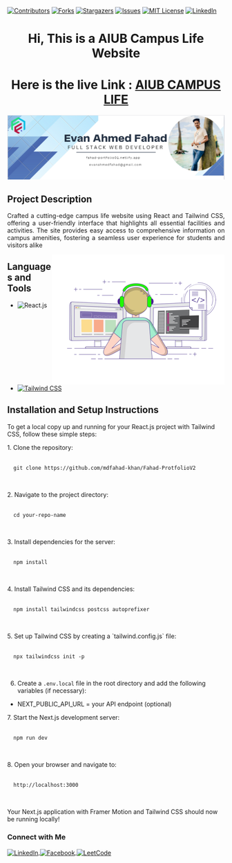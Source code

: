 [![Contributors][contributors-shield]][contributors-url]
[![Forks][forks-shield]][forks-url]
[![Stargazers][stars-shield]][stars-url]
[![Issues][issues-shield]][issues-url]
[![MIT License][license-shield]][license-url]
[![LinkedIn][linkedin-shield]][linkedin-url]



<h1 align="center">Hi, This is a AIUB Campus Life Website</h1> 
<h1 align="center">Here is the live Link : <a href='https://aiub-campus-life-2a49.vercel.app/' target='blank'>AIUB CAMPUS LIFE</a></h1> 
<div align="center"> 
  <img src="https://github.com/mdfahad-khan/mdfahad-khan/blob/main/fahad.png"> 
</div>

<h2>Project Description</h2>
<p align="justify">Crafted a cutting-edge campus life website using React and Tailwind CSS, offering a user-friendly interface that highlights all essential facilities and activities. The site provides easy access to comprehensive information on campus amenities, fostering a seamless user experience for students and visitors alike</p> 

<img align="right" alt="coder" width="400" src="https://github.com/mdfahad-khan/mdfahad-khan/blob/main/coder.gif">

<h2>Languages and Tools</h2>

* ![React.js][React.js]
* [![Tailwind CSS][Tailwind CSS]][Tailwind CSS-url]

<h2>Installation and Setup Instructions</h2>
<p align="left">To get a local copy up and running for your React.js project with Tailwind CSS, follow these simple steps:</p>
<p align="left">
  1. Clone the repository:
  <pre>
  <code>
  git clone https://github.com/mdfahad-khan/Fahad-ProtfolioV2
  </code>
  </pre>
  2. Navigate to the project directory:
  <pre>
  <code>
  cd your-repo-name
  </code>
  </pre>
  3. Install dependencies for the server:
  <pre>
  <code>
  npm install
  </code>
  </pre>
  4. Install Tailwind CSS and its dependencies:
  <pre>
  <code>
  npm install tailwindcss postcss autoprefixer
  </code>
  </pre>
  5. Set up Tailwind CSS by creating a `tailwind.config.js` file:
  <pre>
  <code>
  npx tailwindcss init -p
  </code>
  </pre>

  6. Create a `.env.local` file in the root directory and add the following variables (if necessary):
  <ul>
    <li>NEXT_PUBLIC_API_URL = your API endpoint (optional)</li>
  </ul>
  7. Start the Next.js development server:
  <pre>
  <code>
  npm run dev
  </code>
  </pre>
  8. Open your browser and navigate to:
  <pre>
  <code>
  http://localhost:3000
  </code>
  </pre>
  Your Next.js application with Framer Motion and Tailwind CSS should now be running locally!
</p>


<h3>Connect with Me</h3>
<p align="left"> 
  <a href="https://linkedin.com/in/www.linkedin.com/in/md-fahad-khan" target="blank">
    <img align="center" src="https://raw.githubusercontent.com/rahuldkjain/github-profile-readme-generator/master/src/images/icons/Social/linked-in-alt.svg" alt="LinkedIn" height="30" width="40" />
  </a> 
  <a href="https://fb.com/https://www.facebook.com/md.fahadkhan.9889/" target="blank">
    <img align="center" src="https://raw.githubusercontent.com/rahuldkjain/github-profile-readme-generator/master/src/images/icons/Social/facebook.svg" alt="Facebook" height="30" width="40" />
  </a> 
  <a href="https://www.leetcode.com/https://leetcode.com/evanahmedfahad/" target="blank">
    <img align="center" src="https://raw.githubusercontent.com/rahuldkjain/github-profile-readme-generator/master/src/images/icons/Social/leet-code.svg" alt="LeetCode" height="30" width="40" />
  </a> 
</p>



<!-- MARKDOWN LINKS & IMAGES -->
<!-- https://www.markdownguide.org/basic-syntax/#reference-style-links -->
[contributors-shield]: https://img.shields.io/github/contributors/mdfahad-khan/Ecommerce-MERN.svg?style=for-the-badge
[contributors-url]: https://github.com/mdfahad-khan/Ecommerce-MERN/graphs/contributors
[forks-shield]: https://img.shields.io/github/forks/mdfahad-khan/Ecommerce-MERN.svg?style=for-the-badge
[forks-url]: https://github.com/mdfahad-khan/Ecommerce-MERN/network/members
[stars-shield]: https://img.shields.io/github/stars/mdfahad-khan/Ecommerce-MERN.svg?style=for-the-badge
[stars-url]: https://github.com/mdfahad-khan/Ecommerce-MERN/stargazers
[issues-shield]: https://img.shields.io/github/issues/mdfahad-khan/Ecommerce-MERN.svg?style=for-the-badge
[issues-url]: https://github.com/mdfahad-khan/Ecommerce-MERN/issues
[license-shield]: https://img.shields.io/github/license/mdfahad-khan/Ecommerce-MERN.svg?style=for-the-badge
[license-url]: https://github.com/mdfahad-khan/Ecommerce-MERN/blob/master/LICENSE.txt
[linkedin-shield]: https://img.shields.io/badge/-LinkedIn-black.svg?style=for-the-badge&logo=linkedin&colorB=555
[linkedin-url]: https://linkedin.com/in/md-fahad-khan
[product-screenshot]: images/screenshot.png
[MongoDB]: https://img.shields.io/badge/MongoDB-47A248?style=for-the-badge&logo=mongodb&logoColor=white
[MongoDB-url]: https://mongodb.com/
[Express.js]: https://img.shields.io/badge/Express.js-000000?style=for-the-badge&logo=express&logoColor=white
[Express-url]: https://expressjs.com/
[React.js]: https://img.shields.io/badge/React-20232A?style=for-the-badge&logo=react&logoColor=61DAFB
[React-url]: https://reactjs.org/
[Node.js]: https://img.shields.io/badge/Node.js-43853D?style=for-the-badge&logo=node-dot-js&logoColor=white
[Node-url]: https://nodejs.org/
[Next.js]: https://img.shields.io/badge/Next.js-000000?style=for-the-badge&logo=next-dot-js&logoColor=white
[Next.js-url]: https://nextjs.org/
[Tailwind CSS]: https://img.shields.io/badge/Tailwind%20CSS-38B2AC?style=for-the-badge&logo=tailwind-css&logoColor=white
[Tailwind CSS-url]: https://tailwindcss.com/
[Framer Motion]: https://img.shields.io/badge/Framer%20Motion-1F2D3D?style=for-the-badge&logo=framer&logoColor=64ffda
[Framer Motion-url]: https://www.framer.com/motion/
